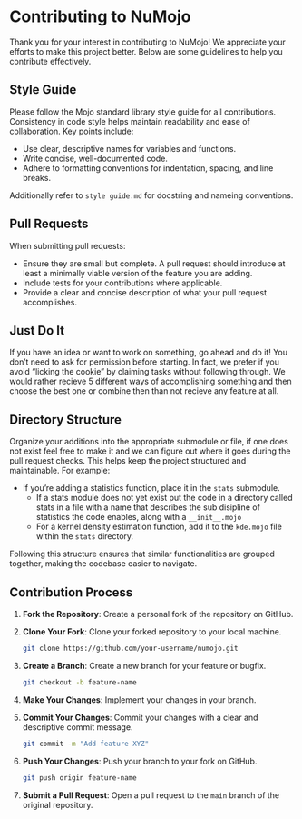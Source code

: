# Contributing to NuMojo

Thank you for your interest in contributing to NuMojo! We appreciate your efforts to make this project better. Below are some guidelines to help you contribute effectively.

## Style Guide

Please follow the Mojo standard library style guide for all contributions. Consistency in code style helps maintain readability and ease of collaboration. Key points include:

- Use clear, descriptive names for variables and functions.
- Write concise, well-documented code.
- Adhere to formatting conventions for indentation, spacing, and line breaks.

Additionally refer to `style guide.md` for docstring and nameing conventions.

## Pull Requests

When submitting pull requests:

- Ensure they are small but complete. A pull request should introduce at least a minimally viable version of the feature you are adding.
- Include tests for your contributions where applicable.
- Provide a clear and concise description of what your pull request accomplishes.

## Just Do It

If you have an idea or want to work on something, go ahead and do it! You don’t need to ask for permission before starting. In fact, we prefer if you avoid “licking the cookie” by claiming tasks without following through. We would rather recieve 5 different ways of accomplishing something and then choose the best one or combine then than not recieve any feature at all.

## Directory Structure

Organize your additions into the appropriate submodule or file, if one does not exist feel free to make it and we can figure out where it goes during the pull request checks. This helps keep the project structured and maintainable. For example:

- If you’re adding a statistics function, place it in the `stats` submodule.
  - If a stats module does not yet exist put the code in a directory called stats in a file with a name that describes the sub disipline of statistics the code enables, along with a `__init__.mojo`
  - For a kernel density estimation function, add it to the `kde.mojo` file within the `stats` directory.

Following this structure ensures that similar functionalities are grouped together, making the codebase easier to navigate.

## Contribution Process

1. **Fork the Repository**: Create a personal fork of the repository on GitHub.
2. **Clone Your Fork**: Clone your forked repository to your local machine.

   ```sh
   git clone https://github.com/your-username/numojo.git
   ```

3. **Create a Branch**: Create a new branch for your feature or bugfix.

   ```sh
   git checkout -b feature-name
   ```

4. **Make Your Changes**: Implement your changes in your branch.
5. **Commit Your Changes**: Commit your changes with a clear and descriptive commit message.

   ```sh
   git commit -m "Add feature XYZ"
   ```

6. **Push Your Changes**: Push your branch to your fork on GitHub.

   ```sh
   git push origin feature-name
   ```

7. **Submit a Pull Request**: Open a pull request to the `main` branch of the original repository.
